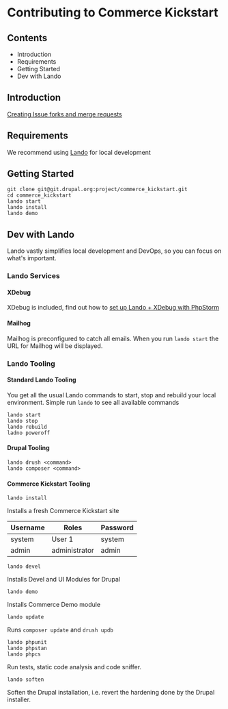 # Contributing to Commerce Kickstart

## Contents

* Introduction
* Requirements
* Getting Started
* Dev with Lando

## Introduction

[Creating Issue forks and merge requests](https://www.drupal.org/docs/develop/git/using-git-to-contribute-to-drupal/creating-issue-forks-and-merge-requests)

## Requirements

We recommend using [Lando](https://docs.lando.dev/) for local development

## Getting Started

```shell
git clone git@git.drupal.org:project/commerce_kickstart.git
cd commerce_kickstart
lando start
lando install
lando demo
```

## Dev with Lando

Lando vastly simplifies local development and DevOps, so you can focus on what's important.

### Lando Services

#### XDebug

XDebug is included, find out how to [set up Lando + XDebug with PhpStorm](https://docs.lando.dev/guides/lando-phpstorm.html#lando-phpstorm-xdebug)

#### Mailhog

Mailhog is preconfigured to catch all emails. When you run `lando start` the URL for Mailhog will be displayed.

### Lando Tooling

#### Standard Lando Tooling

You get all the usual Lando commands to start, stop and rebuild your local environment.
Simple run `lando` to see all available commands

```shell
lando start
lando stop
lando rebuild
ladno poweroff
```

#### Drupal Tooling

```shell
lando drush <command>
lando composer <command>
```

#### Commerce Kickstart Tooling

```shell
lando install
```

Installs a fresh Commerce Kickstart site

| Username | Roles         | Password |
|----------|---------------|----------|
| system   | User 1        | system   |
| admin    | administrator | admin    |

```shell
lando devel
```

Installs Devel and UI Modules for Drupal

```shell
lando demo
```

Installs Commerce Demo module

```shell
lando update
```

Runs `composer update` and `drush updb`

```shell
lando phpunit
lando phpstan
lando phpcs
```

Run tests, static code analysis and code sniffer.

```shell
lando soften
```

Soften the Drupal installation, i.e. revert the hardening done by the Drupal installer.
